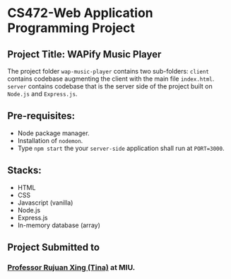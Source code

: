 # CS472-Web Application Programming Project

## Project Title: WAPify Music Player

The project folder `wap-music-player` contains two sub-folders:
`client` contains codebase augmenting the client with the main file `index.html`.
`server` contains codebase that is the server side of the project built on `Node.js` and `Express.js`.

## Pre-requisites:
- Node package manager.
- Installation of `nodemon`.
- Type `npm start` the your `server-side` application shall run at `PORT=3000`.

## Stacks:
- HTML
- CSS
- Javascript (vanilla)
- Node.js
- Express.js
- In-memory database (array)

## Project Submitted to
### [Professor Rujuan Xing (Tina)](https://www.miu.edu/computer-science/faculty-profiles/rujuan-xing) at MIU.